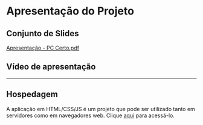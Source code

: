 # Apresentação do Projeto

## Conjunto de Slides

[Apresentação - PC Certo.pdf](https://github.com/ICEI-PUC-Minas-PMV-ADS/pmv-ads-2024-1-e1-proj-web-t4-pc-certo/blob/main/apresentacao/Apresentacao%20-%20PC%20Certo.pdf)

## Vídeo de apresentação

----

## Hospedagem

A aplicação em HTML/CSS/JS é um projeto que pode ser utilizado tanto em servidores como em navegadores web. Clique <a href="https://icei-puc-minas-pmv-ads.github.io/pmv-ads-2024-1-e1-proj-web-t4-pc-certo/codigo-fonte/Paginainicial.html">aqui</a> para acessá-lo. 

